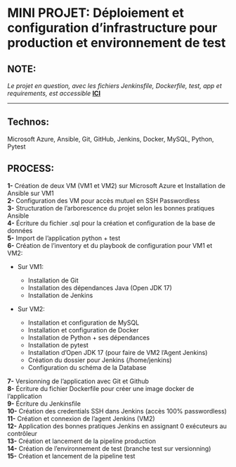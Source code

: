 # MINI PROJET: Déploiement et configuration d’infrastructure pour production et environnement de test

## NOTE:

*Le projet en question, avec les fichiers Jenkinsfile, Dockerfile, test, app et requirements, est accessible* **[ICI](https://github.com/Zivan-R/ansible-deploy-f2-f4.git)**

---
## Technos:  
Microsoft Azure, Ansible, Git, GitHub, Jenkins, Docker, MySQL, Python, Pytest  
  
## PROCESS:
**1-** Création de deux VM (VM1 et VM2) sur Microsoft Azure et Installation de Ansible sur VM1  
**2-** Configuration des VM pour accès mutuel en SSH Passwordless  
**3-** Structuration de l’arborescence du projet selon les bonnes pratiques Ansible  
**4-** Écriture du fichier .sql pour la création et configuration de la base de données  
**5-** Import de l’application python + test  
**6-** Création de l’inventory et du playbook de configuration pour VM1 et VM2:  
- Sur VM1:  
  - Installation de Git  
  - Installation des dépendances Java (Open JDK 17)  
  - Installation de Jenkins  
	
- Sur VM2:  
  - Installation et configuration de MySQL  
  - Installation et configuration de Docker  
  - Installation de Python + ses dépendances  
  - Installation de pytest  
  - Installation d’Open JDK 17 (pour faire de VM2 l’Agent Jenkins)  
  - Création du dossier pour Jenkins (/home/jenkins)  
  - Configuration du schéma de la Database  

**7-** Versionning de l’application avec Git et Github  
**8-** Écriture du fichier Dockerfile pour créer une image docker de l’application  
**9-** Écriture du Jenkinsfile  
**10-** Création des credentials SSH dans Jenkins (accès 100% passwordless)  
**11-** Création et connexion de l’agent Jenkins (VM2)  
**12-** Application des bonnes pratiques Jenkins en assignant 0 exécuteurs au contrôleur  
**13-** Création et lancement de la pipeline production  
**14-** Création de l’environnement de test (branche test sur versionning)  
**15-** Création et lancement de la pipeline test  
